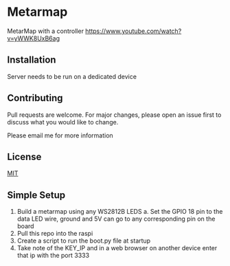 # Metarmap

MetarMap with a controller
https://www.youtube.com/watch?v=yWWK8UxB6ag

## Installation

Server needs to be run on a dedicated device

## Contributing

Pull requests are welcome. For major changes, please open an issue first to discuss what you would like to change.

Please email me for more information

## License

[MIT](https://choosealicense.com/licenses/mit/)

## Simple Setup

1. Build a metarmap using any WS2812B LEDS
 a. Set the GPIO 18 pin to the data LED wire, ground and 5V can go to any corresponding pin on the board
2. Pull this repo into the raspi
3. Create a script to run the boot.py file at startup
4. Take note of the KEY_IP and in a web browser on another device enter that ip with the port 3333
